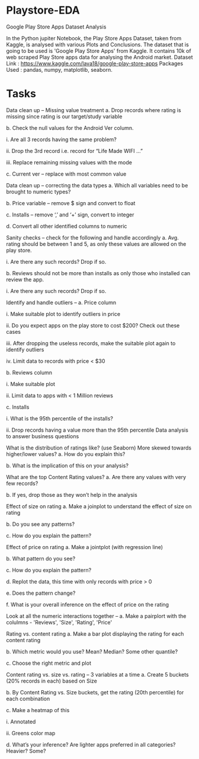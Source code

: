 # Playstore-EDA
Google Play Store Apps Dataset Analysis

In the Python jupiter Notebook, the Play Store Apps Dataset, taken from Kaggle, is analysed with various Plots and Conclusions.
The dataset that is going to be used is 'Google Play Store Apps' from Kaggle. It contains 10k of web scraped Play Store apps data for analysing the Android market.
Dataset Link : https://www.kaggle.com/lava18/google-play-store-apps
Packages Used : pandas, numpy, matplotlib, seaborn.
# Tasks
Data clean up – Missing value treatment
a. Drop records where rating is missing since rating is our target/study variable

b. Check the null values for the Android Ver column.

i. Are all 3 records having the same problem?

ii. Drop the 3rd record i.e. record for “Life Made WIFI …”

iii. Replace remaining missing values with the mode

c. Current ver – replace with most common value

Data clean up – correcting the data types
a. Which all variables need to be brought to numeric types?

b. Price variable – remove $ sign and convert to float

c. Installs – remove ‘,’ and ‘+’ sign, convert to integer

d. Convert all other identified columns to numeric

Sanity checks – check for the following and handle accordingly
a. Avg. rating should be between 1 and 5, as only these values are allowed on the play store.

i. Are there any such records? Drop if so.

b. Reviews should not be more than installs as only those who installed can review the app.

i. Are there any such records? Drop if so.

Identify and handle outliers –
a. Price column

i. Make suitable plot to identify outliers in price

ii. Do you expect apps on the play store to cost $200? Check out these cases

iii. After dropping the useless records, make the suitable plot again to identify outliers

iv. Limit data to records with price < $30

b. Reviews column

i. Make suitable plot

ii. Limit data to apps with < 1 Million reviews

c. Installs

i. What is the 95th percentile of the installs?

ii. Drop records having a value more than the 95th percentile Data analysis to answer business questions

What is the distribution of ratings like? (use Seaborn) More skewed towards higher/lower values?
a. How do you explain this?

b. What is the implication of this on your analysis?

What are the top Content Rating values?
a. Are there any values with very few records?

b. If yes, drop those as they won’t help in the analysis

Effect of size on rating
a. Make a joinplot to understand the effect of size on rating

b. Do you see any patterns?

c. How do you explain the pattern?

Effect of price on rating
a. Make a jointplot (with regression line)

b. What pattern do you see?

c. How do you explain the pattern?

d. Replot the data, this time with only records with price > 0

e. Does the pattern change?

f. What is your overall inference on the effect of price on the rating

Look at all the numeric interactions together –
a. Make a pairplort with the colulmns - 'Reviews', 'Size', 'Rating', 'Price'

Rating vs. content rating
a. Make a bar plot displaying the rating for each content rating

b. Which metric would you use? Mean? Median? Some other quantile?

c. Choose the right metric and plot

Content rating vs. size vs. rating – 3 variables at a time
a. Create 5 buckets (20% records in each) based on Size

b. By Content Rating vs. Size buckets, get the rating (20th percentile) for each combination

c. Make a heatmap of this

i. Annotated

ii. Greens color map

d. What’s your inference? Are lighter apps preferred in all categories? Heavier? Some?
